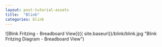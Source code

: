 ```yaml
---
layout: post-tutorial-assets
title:  "Blink"
categories: blink
---
```


![Blink Fritzing - Breadboard View]({{ site.baseurl}}/blink/blink.jpg "Blink Fritzing Diagram - Breadboard View")

<script src="http://gist-it.appspot.com/https://github.com/opensystemsassociation/arduino-tutorial-resources/blob/master/Blink/blink/blink.ino">
</script>

